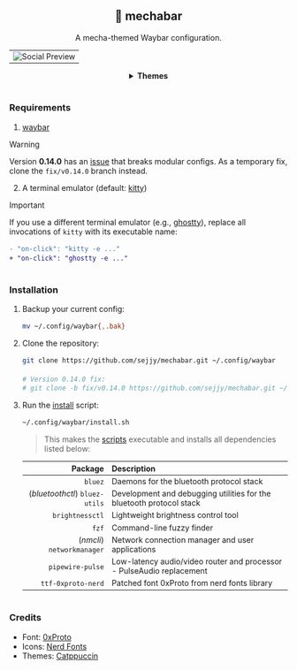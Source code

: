 <div align="center">
	<h2>🤖 mechabar</h2>
	<p>A mecha-themed Waybar configuration.</p>
	<table>
		<tr>
			<td>
				<img src="assets/social-preview.png" alt="Social Preview">
			</td>
		</tr>
	</table>
	<details>
		<summary><b>Themes</b></summary><br>
		<p><b>Catppuccin:</b></p>
		<table>
			<tr>
				<td>
					<p align="center">Mocha (default)</p><tr></tr>
				</td>
				<td>
					<img src="assets/catppuccin-mocha.png" alt="Catppuccin Mocha">
				</td>
			</tr>
		</table>
		<table>
			<tr>
				<td>
					<p align="center">Macchiato</p><tr></tr>
				</td>
				<td>
					<img src="assets/catppuccin-macchiato.png" alt="Catppuccin Macchiato">
				</td>
			</tr>
		</table>
		<table>
			<tr>
				<td>
					<p align="center">Frappe</p><tr></tr>
				</td>
				<td>
					<img src="assets/catppuccin-frappe.png" alt="Catppuccin Frappe">
				</td>
			</tr>
		</table>
		<table>
			<tr>
				<td>
					<p align="center">Latte</p><tr></tr>
				</td>
				<td>
					<img src="assets/catppuccin-latte.png" alt="Catppuccin Latte">
				</td>
			</tr>
		</table>
	</details>
</div>

#

### Requirements

1. [waybar](https://github.com/Alexays/Waybar)

> [!WARNING]
> Version **0.14.0** has an [issue](https://github.com/Alexays/Waybar/issues/4354) that breaks modular configs.
> As a temporary fix, clone the `fix/v0.14.0` branch instead.

2. A terminal emulator (default: [kitty](https://github.com/kovidgoyal/kitty))

> [!IMPORTANT]
> If you use a different terminal emulator (e.g., [ghostty](https://github.com/ghostty-org/ghostty)),
> replace all invocations of `kitty` with its executable name:
>
> ```diff
> - "on-click": "kitty -e ..."
> + "on-click": "ghostty -e ..."
> ```

#

### Installation

1. Backup your current config:

	```bash
	mv ~/.config/waybar{,.bak}
	```

2. Clone the repository:

	```bash
	git clone https://github.com/sejjy/mechabar.git ~/.config/waybar

	# Version 0.14.0 fix:
	# git clone -b fix/v0.14.0 https://github.com/sejjy/mechabar.git ~/.config/waybar
	```

3. Run the [install](/install.sh) script:

	```bash
	~/.config/waybar/install.sh
	```

	> This makes the [scripts](/scripts/) executable and installs all dependencies listed below:

	|                        Package | Description                                                                    |
	| -----------------------------: | ------------------------------------------------------------------------------ |
	|                        `bluez` | Daemons for the bluetooth protocol stack<tr></tr>                              |
	| (_bluetoothctl_) `bluez-utils` | Development and debugging utilities for the bluetooth protocol stack<tr></tr>  |
	|                `brightnessctl` | Lightweight brightness control tool<tr></tr>                                   |
	|                          `fzf` | Command-line fuzzy finder<tr></tr>                                             |
	|     (_nmcli_) `networkmanager` | Network connection manager and user applications<tr></tr>                      |
	|               `pipewire-pulse` | Low-latency audio/video router and processor - PulseAudio replacement<tr></tr> |
	|             `ttf-0xproto-nerd` | Patched font 0xProto from nerd fonts library                                   |

#

### Credits

- Font: [0xProto](https://github.com/0xType/0xProto)
- Icons: [Nerd Fonts](https://github.com/ryanoasis/nerd-fonts)
- Themes: [Catppuccin](https://github.com/catppuccin/waybar)
